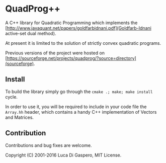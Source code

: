 # QuadProg++

A C++ library for Quadratic Programming which implements the [http://www.javaquant.net/papers/goldfarbidnani.pdf](Goldfarb-Idnani active-set dual method). 

At present it is limited to the solution of strictly convex quadratic programs.

Previous versions of the project were hosted on [https://sourceforge.net/projects/quadprog/?source=directory](sourceforge).

## Install

To build the library simply go through the `cmake .; make; make install` cycle.

In order to use it, you will be required to include in your code file the `Array.hh` header, which contains a handy C++ implementation of Vectors and Matrices.

## Contribution

Contributions and bug fixes are welcome.

Copyright (C) 2001-2016 Luca Di Gaspero, MIT License. 